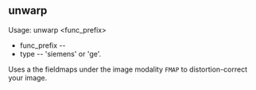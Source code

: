 unwarp
------

Usage:
    unwarp <func_prefix> <type>

+ func_prefix --
+ type -- 'siemens' or 'ge'.

Uses a the fieldmaps under the image modality `FMAP` to distortion-correct your image.
